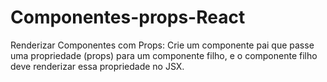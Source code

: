 # Componentes-props-React
Renderizar Componentes com Props: 
Crie um componente pai que passe uma propriedade (props) para um componente filho, e o componente filho deve renderizar essa propriedade no JSX. 

 
